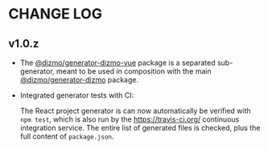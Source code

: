 # CHANGE LOG

## v1.0.z

* The [@dizmo/generator-dizmo-vue] package is a separated sub-generator, meant to be used in composition with the main [@dizmo/generator-dizmo] package.

[@dizmo/generator-dizmo]: https://github.com/dizmo/yeoman-generator-dizmo
[@dizmo/generator-dizmo-vue]: https://git.dizmo.com/dizmo/yeoman-generator-dizmo-vue

* Integrated generator tests with CI:

    The React project generator is can now automatically be verified with `npm test`, which is also run by the https://travis-ci.org/ continuous integration service. The entire list of generated files is checked, plus the full content of `package.json`.
